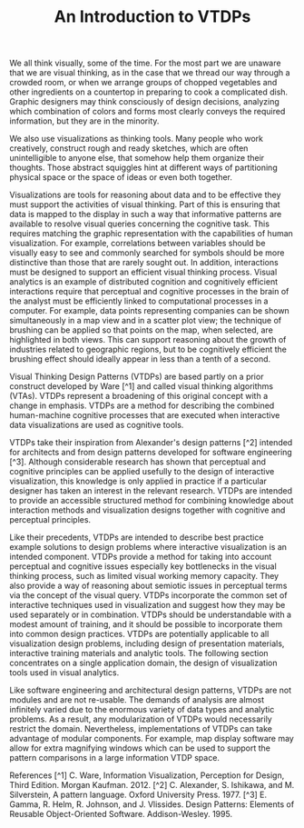 ﻿---
layout: post
title: "An Introduction to VTDPs"
---
We all think visually, some of the time. For the most part we are unaware that we are visual thinking, as in the case that we thread our way through a crowded room, or when we arrange groups of chopped vegetables and other ingredients on a countertop in preparing to cook a complicated dish.  Graphic designers may think consciously of design decisions, analyzing which combination of colors and forms most clearly conveys the required information, but they are in the minority.

We also use visualizations as thinking tools. Many people who work creatively, construct rough and ready sketches, which are often unintelligible to anyone else, that somehow help them organize their thoughts. Those abstract squiggles hint at different ways of partitioning physical space or the space of ideas or even both together.

Visualizations are tools for reasoning about data and to be effective they must support the activities of visual thinking.  Part of this is ensuring that data is mapped to the display in such a way that informative patterns are available to resolve visual queries concerning the cognitive task. This requires matching the graphic representation with the capabilities of human visualization.  For example, correlations between variables should be visually easy to see and commonly searched for symbols should be more distinctive than those that are rarely sought out.  In addition, interactions must be designed to support an efficient visual thinking process. Visual analytics is an example of distributed cognition and cognitively efficient interactions require that perceptual and cognitive processes in the brain of the analyst must be efficiently linked to computational processes in a computer. For example, data points representing companies can be shown simultaneously in a map view and in a scatter plot view; the technique of brushing can be applied so that points on the map, when selected, are highlighted in both views. This can support reasoning about the growth of industries related to geographic regions, but to be cognitively efficient the brushing effect should ideally appear in less than a tenth of a second.

Visual Thinking Design Patterns (VTDPs) are based partly on a prior construct developed by Ware [^1] and called visual thinking algorithms (VTAs).  VTDPs represent a broadening of this original concept with a change in emphasis. VTDPs are a method for describing the combined human-machine cognitive processes that are executed when interactive data visualizations are used as cognitive tools.

VTDPs take their inspiration from Alexander's design patterns [^2] intended for architects and from design patterns developed for software engineering [^3].  Although considerable research has shown that perceptual and cognitive principles can be applied usefully to the design of interactive visualization, this knowledge is only applied in practice if a particular designer has taken an interest in the relevant research.  VTDPs are intended to provide an accessible structured method for combining knowledge about interaction methods and visualization designs together with cognitive and perceptual principles.

Like their precedents, VTDPs are intended to describe best practice example solutions to design problems where interactive visualization is an intended component. 
VTDPs provide a method for taking into account perceptual and cognitive issues especially key bottlenecks in the visual thinking process, such as limited visual working memory capacity.  They also provide a way of reasoning about semiotic issues in perceptual terms via the concept of the visual query.
VTDPs incorporate the common set of interactive techniques used in visualization and suggest how they may be used separately or in combination. 
VTDPs should be understandable with a modest amount of training, and it should be possible to incorporate them into common design practices. VTDPs are potentially applicable to all visualization design problems, including design of presentation materials, interactive training materials and analytic tools.  The following section concentrates on a single application domain, the design of visualization tools used in visual analytics.

Like software engineering and architectural design patterns, VTDPs are not modules and are not re-usable.  The demands of analysis are almost infinitely varied due to the enormous variety of data types and analytic problems.  As a result, any modularization of VTDPs would necessarily restrict the domain.  Nevertheless, implementations of VTDPs can take advantage of modular components.  For example, map display software may allow for extra magnifying windows which can be used to support the pattern comparisons in a large information VTDP space.

References
[^1] C. Ware, Information Visualization, Perception for Design, Third Edition.  Morgan Kaufman. 2012.
[^2] C. Alexander, S. Ishikawa, and M. Silverstein, A pattern language. Oxford University Press. 1977.
[^3] E. Gamma, R. Helm, R. Johnson, and J. Vlissides. Design Patterns: Elements of Reusable Object-Oriented Software. Addison-Wesley. 1995.